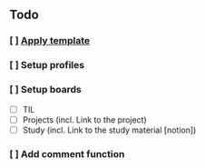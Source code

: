 ## Todo

### [ ] [Apply template](https://jamstackthemes.dev/ssg/next/)

### [ ] Setup profiles

### [ ] Setup boards

- [ ] TIL
- [ ] Projects (incl. Link to the project)
- [ ] Study (incl. Link to the study material [notion])

### [ ] Add comment function
